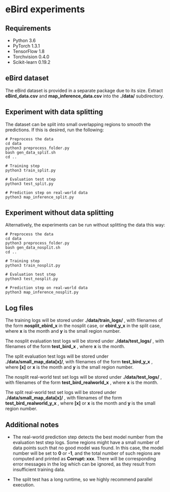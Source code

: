 # eBird experiments

## Requirements

- Python 3.6
- PyTorch 1.3.1
- TensorFlow 1.8
- Torchvision 0.4.0
- Scikit-learn 0.19.2

## eBird dataset

The eBird dataset is provided in a separate package due to its size. Extract **eBird_data.csv** and **map_inference_data.csv** into the **./data/** subdirectory. 

## Experiment with data splitting

The dataset can be split into small overlapping regions to smooth the predictions. If this is desired, run the following:

```
# Preprocess the data 
cd data
python3 preprocess_folder.py
bash gen_data_split.sh
cd ..

# Training step
python3 train_split.py

# Evaluation test step
python3 test_split.py

# Prediction step on real-world data
python3 map_inference_split.py
```

## Experiment without data splitting

Alternatively, the experiments can be run without splitting the data this way:

```
# Preprocess the data 
cd data
python3 preprocess_folder.py
bash gen_data_nosplit.sh
cd ..

# Training step
python3 train_nosplit.py

# Evaluation test step
python3 test_nosplit.py

# Prediction step on real-world data
python3 map_inference_nosplit.py
```

## Log files

The training logs will be stored under **./data/train_logs/** , with filenames of the form **nosplit_ebird_x** in the nosplit case, or **ebird_y_x** in the split case, where **x** is the month and **y** is the small region number.

The nosplit evaluation test logs will be stored under **./data/test_logs/** , with filenames of the form **test_bird_x** , where **x** is the month. 

The split evaluation test logs will be stored under **./data/small_map_data[x]/**, with filenames of the form **test_bird_y_x** , where **[x]** or **x** is the month and **y** is the small region number.

The nosplit real-world test set logs will be stored under **./data/test_logs/** , with filenames of the form **test_bird_realworld_x** , where **x** is the month. 

The split real-world test set logs will be stored under **./data/small_map_data[x]/** , with filenames of the form **test_bird_realworld_y_x** , where **[x]** or **x** is the month and **y** is the small region number.

## Additional notes

- The real-world prediction step detects the best model number from the evaluation test step logs. Some regions might have a small number of data points such that no good model was found. In this case, the model number will be set to **0** or **-1**, and the total number of such regions are computed and printed as **Corrupt: xxx**. There will be corresponding error messages in the log which can be ignored, as they result from insufficient training data.

- The split test has a long runtime, so we highly recommend parallel execution.
